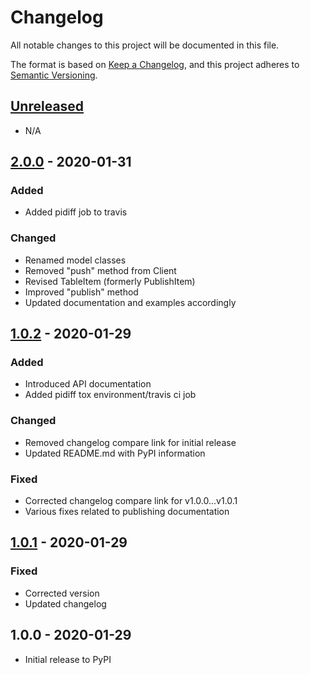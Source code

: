 # Changelog

All notable changes to this project will be documented in this file.

The format is based on [Keep a Changelog](https://keepachangelog.com/en/1.0.0/),
and this project adheres to [Semantic Versioning](https://semver.org/spec/v2.0.0.html).

## [Unreleased]

- N/A

## [2.0.0] - 2020-01-31

### Added
- Added pidiff job to travis 

### Changed
- Renamed model classes
- Removed "push" method from Client
- Revised TableItem (formerly PublishItem)
- Improved "publish" method
- Updated documentation and examples accordingly

## [1.0.2] - 2020-01-29

### Added
- Introduced API documentation
- Added pidiff tox environment/travis ci job

### Changed
- Removed changelog compare link for initial release
- Updated README.md with PyPI information

### Fixed
- Corrected changelog compare link for v1.0.0...v1.0.1
- Various fixes related to publishing documentation

## [1.0.1] - 2020-01-29

### Fixed
- Corrected version
- Updated changelog

## 1.0.0 - 2020-01-29

- Initial release to PyPI

[Unreleased]: https://github.com/nathanegillett/chexus/compare/v2.0.0...HEAD
[2.0.0]: https://github.com/nathanegillett/chexus/compare/v1.0.2...v2.0.0
[1.0.2]: https://github.com/nathanegillett/chexus/compare/v1.0.1...v1.0.2
[1.0.1]: https://github.com/nathanegillett/chexus/compare/v1.0.0...v1.0.1